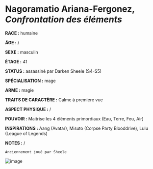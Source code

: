 # Nagoramatio Ariana-Fergonez, *Confrontation des éléments*

**RACE :** humaine

**ÂGE :** /

**SEXE :** masculin

**ÉTAGE :** 41

**STATUS :** assassiné par Darken Sheele (S4-S5)

**SPÉCIALISATION :** mage

**ARME :** magie

**TRAITS DE CARACTÈRE :** Calme à premiere vue

**ASPECT PHYSIQUE :** /

**POUVOIR :** Maitrise les 4 éléments primordiaux (Eau, Terre, Feu, Air)

**INSPIRATIONS :** Aang (Avatar), Misuto (Corpse Party Blooddrive), Lulu (League of Legends)

**NOTES :** /

`Anciennement joué par Sheele`

![image](https://enyxia.alkanife.fr/images/characters/nagoramatio.png)
